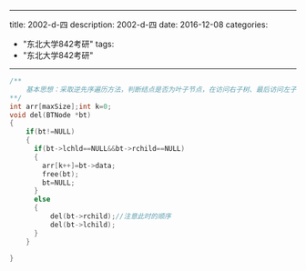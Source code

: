 
---
title: 2002-d-四
description: 2002-d-四
date: 2016-12-08
categories:
  - "东北大学842考研"
tags:
  - "东北大学842考研"

---


```cpp
/**
    基本思想：采取逆先序遍历方法，判断结点是否为叶子节点，在访问右子树、最后访问左子树
**/
int arr[maxSize];int k=0;
void del(BTNode *bt)
{
    if(bt!=NULL)
    {
      if(bt->lchld==NULL&&bt->rchild==NULL)
      {
        arr[k++]=bt->data;
        free(bt);
        bt=NULL;
      }
      else
      {
          del(bt->rchild);//注意此时的顺序
          del(bt->lchild);
      }
    }
    
}
```

